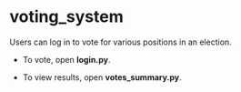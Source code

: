 # voting_system

Users can log in to vote for various positions in an election.

* To vote, open **login.py**.

* To view results, open **votes_summary.py**.
